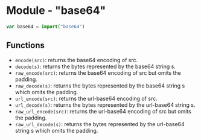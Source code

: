# Module - "base64"

```js
var base64 = import("base64")
```

## Functions

- `encode(src)`: returns the base64 encoding of src.
- `decode(s)`: returns the bytes represented by the base64 string s.
- `raw_encode(src)`: returns the base64 encoding of src but omits the padding.
- `raw_decode(s)`: returns the bytes represented by the base64 string s which
  omits the padding.
- `url_encode(src)`: returns the url-base64 encoding of src.
- `url_decode(s)`: returns the bytes represented by the url-base64 string s.
- `raw_url_encode(src)`: returns the url-base64 encoding of src but omits the
  padding.
- `raw_url_decode(s)`: returns the bytes represented by the url-base64 string
  s which omits the padding.

